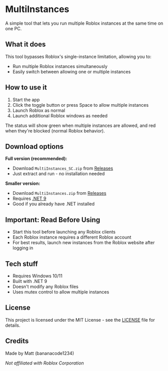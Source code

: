 # MultiInstances

A simple tool that lets you run multiple Roblox instances at the same time on one PC.

## What it does

This tool bypasses Roblox's single-instance limitation, allowing you to:
- Run multiple Roblox instances simultaneously
- Easily switch between allowing one or multiple instances

## How to use it

1. Start the app
2. Click the toggle button or press Space to allow multiple instances
3. Launch Roblox as normal
4. Launch additional Roblox windows as needed

The status will show green when multiple instances are allowed, and red when they're blocked (normal Roblox behavior).

## Download options

**Full version (recommended):**
- Download `MultiInstances_SC.zip` from [Releases](https://github.com/bananacode1234/MultiInstances/releases)
- Just extract and run - no installation needed

**Smaller version:**
- Download `MultiInstances.zip` from [Releases](https://github.com/bananacode1234/MultiInstances/releases)
- Requires [.NET 9](https://dotnet.microsoft.com/download/dotnet/9.0)
- Good if you already have .NET installed

## Important: Read Before Using

- Start this tool before launching any Roblox clients
- Each Roblox instance requires a different Roblox account
- For best results, launch new instances from the Roblox website after logging in

## Tech stuff

- Requires Windows 10/11
- Built with .NET 9
- Doesn't modify any Roblox files
- Uses mutex control to allow multiple instances

## License

This project is licensed under the MIT License - see the [LICENSE](LICENSE) file for details.

## Credits

Made by Matt (bananacode1234)

*Not affiliated with Roblox Corporation*
